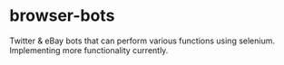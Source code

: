 # browser-bots
Twitter &amp; eBay bots that can perform various functions using selenium.
Implementing more functionality currently.